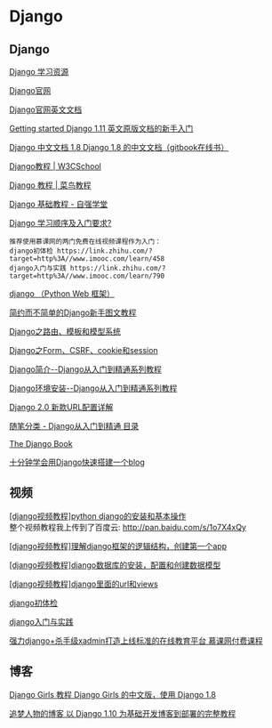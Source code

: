 # Django

Django
---

[Django 学习资源](https://code.ziqiangxuetang.com/learn_share/django-learn-resource.html)  

[Django官网](https://www.djangoproject.com/)  

[Django官网英文文档](https://docs.djangoproject.com/en/1.11/)  

[Getting started Django 1.11 英文原版文档的新手入门](https://docs.djangoproject.com/en/1.11/intro/)  

[Django 中文文档 1.8 Django 1.8 的中文文档（gitbook在线书）](https://link.zhihu.com/?target=https%3A//wizardforcel.gitbooks.io/django-chinese-docs-18/content/)  

[Django教程 | W3CSchool](https://www.w3cschool.cn/django/)  

[Django 教程 | 菜鸟教程](http://www.runoob.com/django/django-tutorial.html)  

[Django 基础教程 - 自强学堂](https://code.ziqiangxuetang.com/django/django-tutorial.html)  

[Django 学习顺序及入门要求?](https://www.zhihu.com/question/21790279)  
```
推荐使用慕课网的两门免费在线视频课程作为入门：
django初体检 https://link.zhihu.com/?target=http%3A//www.imooc.com/learn/458
django入门与实践 https://link.zhihu.com/?target=http%3A//www.imooc.com/learn/790
```

[django （Python Web 框架）](https://baike.baidu.com/item/django/61531?fr=aladdin)  

[简约而不简单的Django新手图文教程](https://www.cnblogs.com/feixuelove1009/p/5823135.html)  

[Django之路由、模板和模型系统](http://www.cnblogs.com/feixuelove1009/p/5855295.html)  

[Django之Form、CSRF、cookie和session](http://www.cnblogs.com/feixuelove1009/p/5867288.html)  

[Django简介--Django从入门到精通系列教程](http://www.cnblogs.com/feixuelove1009/p/8403581.html)  

[Django环境安装--Django从入门到精通系列教程](http://www.cnblogs.com/feixuelove1009/p/8403624.html)  

[Django 2.0 新款URL配置详解](http://www.cnblogs.com/feixuelove1009/p/8399338.html)  

[随笔分类 - Django从入门到精通 目录](http://www.cnblogs.com/feixuelove1009/category/1158337.html)  

[The Django Book](http://djangobook.py3k.cn/2.0/)  

[十分钟学会用Django快速搭建一个blog](http://www.magedu.com/73093.html)  



## 视频

[[django视频教程]python django的安装和基本操作](http://www.fanhuaxiu.com/article/791/)  
整个视频教程我上传到了百度云: http://pan.baidu.com/s/1o7X4xQy  

[[django视频教程]理解django框架的逻辑结构，创建第一个app](http://www.fanhuaxiu.com/article/792/)  

[[django视频教程]django数据库的安装，配置和创建数据模型](http://www.fanhuaxiu.com/article/793/)  

[[django视频教程]django里面的url和views](http://www.fanhuaxiu.com/article/794/)  

[django初体检](https://link.zhihu.com/?target=http%3A//www.imooc.com/learn/458)  

[django入门与实践](https://link.zhihu.com/?target=http%3A//www.imooc.com/learn/790)  

[强力django+杀手级xadmin打造上线标准的在线教育平台 慕课网付费课程](https://link.zhihu.com/?target=http%3A//coding.imooc.com/class/78.html)  

## 博客

[Django Girls 教程 Django Girls 的中文版，使用 Django 1.8](https://tutorial.djangogirls.org/zh/)  

[追梦人物的博客 以 Django 1.10 为基础开发博客到部署的完整教程](https://www.zmrenwu.com/?page=5)  





